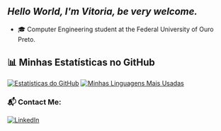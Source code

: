 ## *Hello World, I'm Vitoria, be very welcome.*
- 🎓 Computer Engineering student at the Federal University of Ouro Preto.

## 📊 Minhas Estatísticas no GitHub
[![Estatísticas do GitHub](https://github-readme-stats.vercel.app/api?username=vitoriasmiranda&show_icons=true&theme=tokyonight&hide_rank=true)](https://github.com/anuraghazra/github-readme-stats)
[![Minhas Linguagens Mais Usadas](https://github-readme-stats.vercel.app/api/top-langs/?username=vitoriasmiranda&layout=compact&theme=tokyonight&hide_border=true)](https://github.com/anuraghazra/github-readme-stats)

### 📬 Contact Me:
<a href="https://www.linkedin.com/in/vitoriasmiranda/">
  <img src="https://img.shields.io/badge/-LinkedIn-000?style=for-the-badge&logo=linkedin&logoColor=FF00F6&color:FFF" alt="LinkedIn">
</a>
<!---
vitoriasmiranda/vitoriasmiranda is a ✨ special ✨ repository because its `README.md` (this file) appears on your GitHub profile.
You can click the Preview link to take a look at your changes.
--->
